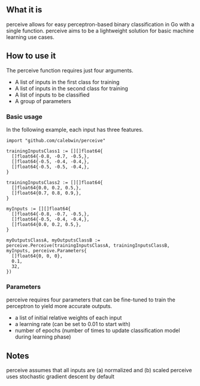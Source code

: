 ## What it is
perceive allows for easy perceptron-based binary classification in Go with a single function. perceive aims to be a lightweight solution for basic machine learning use cases.

## How to use it
The perceive function requires just four arguments.
- A list of inputs in the first class for training
- A list of inputs in the second class for training
- A list of inputs to be classified
- A group of parameters

### Basic usage

In the following example, each input has three features.
```golang
import "github.com/calebwin/perceive"

trainingInputsClass1 := [][]float64{
  []float64{-0.8, -0.7, -0.5,},
  []float64{-0.5, -0.4, -0.4,},
  []float64{-0.5, -0.5, -0.4,},
}

trainingInputsClass2 := [][]float64{
  []float64{0.0, 0.2, 0.5,},
  []float64{0.7, 0.8, 0.9,},
}

myInputs := [][]float64{
  []float64{-0.8, -0.7, -0.5,},
  []float64{-0.5, -0.4, -0.4,},
  []float64{0.0, 0.2, 0.5,},
}

myOutputsClassA, myOutputsClassB := perceive.Perceive(trainingInputsClassA, trainingInputsClassB, myInputs, perceive.Parameters{
  []float64{0, 0, 0},
  0.1,
  32,
})
```

### Parameters
perceive requires four parameters that can be fine-tuned to train the perceptron to yield more accurate outputs.
- a list of initial relative weights of each input
- a learning rate (can be set to 0.01 to start with)
- number of epochs (number of times to update classification model during learning phase)

## Notes
perceive assumes that all inputs are (a) normalized and (b) scaled
perceive uses stochastic gradient descent by default
